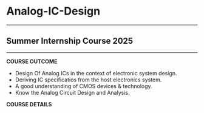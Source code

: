# Analog-IC-Design
----------------------------------------------------------------------------------

## Summer Internship Course 2025
----------------------------------------------------------------------------------
 **COURSE OUTCOME**
- Design Of Analog ICs in the context of electronic system design.
- Deriving IC specificatios from the host electronics system.
- A good understanding of CMOS devices & technology.
- Know the Analog Circuit Design and Analysis.

 **COURSE DETAILS**
